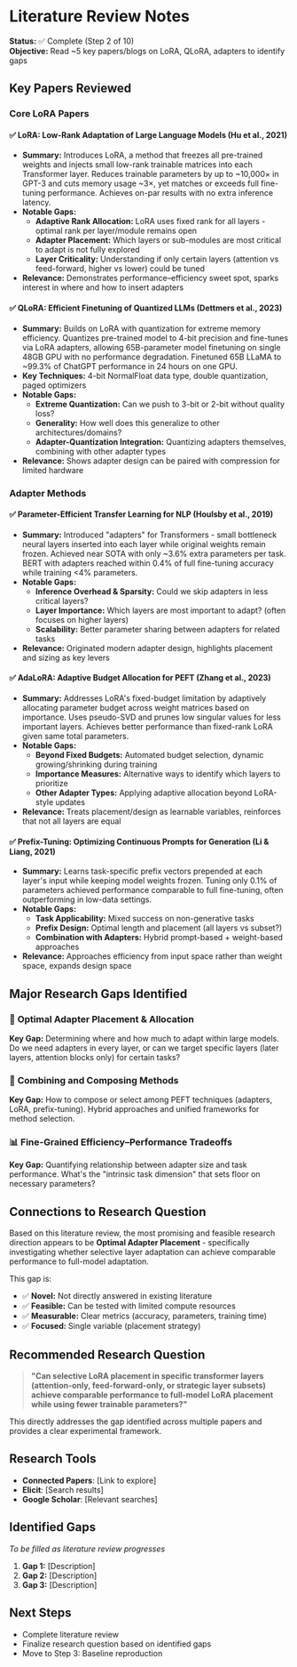 # Literature Review Notes

**Status:** ✅ Complete (Step 2 of 10)  
**Objective:** Read ~5 key papers/blogs on LoRA, QLoRA, adapters to identify gaps

## Key Papers Reviewed

### Core LoRA Papers

#### ✅ LoRA: Low-Rank Adaptation of Large Language Models (Hu et al., 2021)
- **Summary:** Introduces LoRA, a method that freezes all pre-trained weights and injects small low-rank trainable matrices into each Transformer layer. Reduces trainable parameters by up to ~10,000× in GPT-3 and cuts memory usage ~3×, yet matches or exceeds full fine-tuning performance. Achieves on-par results with no extra inference latency.
- **Notable Gaps:**
  - **Adaptive Rank Allocation:** LoRA uses fixed rank for all layers - optimal rank per layer/module remains open
  - **Adapter Placement:** Which layers or sub-modules are most critical to adapt is not fully explored
  - **Layer Criticality:** Understanding if only certain layers (attention vs feed-forward, higher vs lower) could be tuned
- **Relevance:** Demonstrates performance–efficiency sweet spot, sparks interest in where and how to insert adapters

#### ✅ QLoRA: Efficient Finetuning of Quantized LLMs (Dettmers et al., 2023)
- **Summary:** Builds on LoRA with quantization for extreme memory efficiency. Quantizes pre-trained model to 4-bit precision and fine-tunes via LoRA adapters, allowing 65B-parameter model finetuning on single 48GB GPU with no performance degradation. Finetuned 65B LLaMA to ~99.3% of ChatGPT performance in 24 hours on one GPU.
- **Key Techniques:** 4-bit NormalFloat data type, double quantization, paged optimizers
- **Notable Gaps:**
  - **Extreme Quantization:** Can we push to 3-bit or 2-bit without quality loss?
  - **Generality:** How well does this generalize to other architectures/domains?
  - **Adapter-Quantization Integration:** Quantizing adapters themselves, combining with other adapter types
- **Relevance:** Shows adapter design can be paired with compression for limited hardware

### Adapter Methods

#### ✅ Parameter-Efficient Transfer Learning for NLP (Houlsby et al., 2019)
- **Summary:** Introduced "adapters" for Transformers - small bottleneck neural layers inserted into each layer while original weights remain frozen. Achieved near SOTA with only ~3.6% extra parameters per task. BERT with adapters reached within 0.4% of full fine-tuning accuracy while training <4% parameters.
- **Notable Gaps:**
  - **Inference Overhead & Sparsity:** Could we skip adapters in less critical layers?
  - **Layer Importance:** Which layers are most important to adapt? (often focuses on higher layers)
  - **Scalability:** Better parameter sharing between adapters for related tasks
- **Relevance:** Originated modern adapter design, highlights placement and sizing as key levers

#### ✅ AdaLoRA: Adaptive Budget Allocation for PEFT (Zhang et al., 2023)
- **Summary:** Addresses LoRA's fixed-budget limitation by adaptively allocating parameter budget across weight matrices based on importance. Uses pseudo-SVD and prunes low singular values for less important layers. Achieves better performance than fixed-rank LoRA given same total parameters.
- **Notable Gaps:**
  - **Beyond Fixed Budgets:** Automated budget selection, dynamic growing/shrinking during training
  - **Importance Measures:** Alternative ways to identify which layers to prioritize
  - **Other Adapter Types:** Applying adaptive allocation beyond LoRA-style updates
- **Relevance:** Treats placement/design as learnable variables, reinforces that not all layers are equal

#### ✅ Prefix-Tuning: Optimizing Continuous Prompts for Generation (Li & Liang, 2021)
- **Summary:** Learns task-specific prefix vectors prepended at each layer's input while keeping model weights frozen. Tuning only 0.1% of parameters achieved performance comparable to full fine-tuning, often outperforming in low-data settings.
- **Notable Gaps:**
  - **Task Applicability:** Mixed success on non-generative tasks
  - **Prefix Design:** Optimal length and placement (all layers vs subset?)
  - **Combination with Adapters:** Hybrid prompt-based + weight-based approaches
- **Relevance:** Approaches efficiency from input space rather than weight space, expands design space

## Major Research Gaps Identified

### 🎯 **Optimal Adapter Placement & Allocation**
**Key Gap:** Determining where and how much to adapt within large models. Do we need adapters in every layer, or can we target specific layers (later layers, attention blocks only) for certain tasks?

### 🔄 **Combining and Composing Methods**
**Key Gap:** How to compose or select among PEFT techniques (adapters, LoRA, prefix-tuning). Hybrid approaches and unified frameworks for method selection.

### 📊 **Fine-Grained Efficiency–Performance Tradeoffs**
**Key Gap:** Quantifying relationship between adapter size and task performance. What's the "intrinsic task dimension" that sets floor on necessary parameters?

## Connections to Research Question

Based on this literature review, the most promising and feasible research direction appears to be **Optimal Adapter Placement** - specifically investigating whether selective layer adaptation can achieve comparable performance to full-model adaptation.

This gap is:
- ✅ **Novel:** Not directly answered in existing literature
- ✅ **Feasible:** Can be tested with limited compute resources
- ✅ **Measurable:** Clear metrics (accuracy, parameters, training time)
- ✅ **Focused:** Single variable (placement strategy)

## Recommended Research Question

> **"Can selective LoRA placement in specific transformer layers (attention-only, feed-forward-only, or strategic layer subsets) achieve comparable performance to full-model LoRA placement while using fewer trainable parameters?"**

This directly addresses the gap identified across multiple papers and provides a clear experimental framework.

## Research Tools
- **Connected Papers**: [Link to explore]
- **Elicit**: [Search results]
- **Google Scholar**: [Relevant searches]

## Identified Gaps
*To be filled as literature review progresses*

1. **Gap 1:** [Description]
2. **Gap 2:** [Description]
3. **Gap 3:** [Description]

## Next Steps
- Complete literature review
- Finalize research question based on identified gaps
- Move to Step 3: Baseline reproduction 